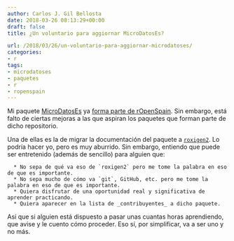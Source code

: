 ```yaml
---
author: Carlos J. Gil Bellosta
date: 2018-03-26 08:13:29+00:00
draft: false
title: ¿Un voluntario para aggiornar MicroDatosEs?

url: /2018/03/26/un-voluntario-para-aggiornar-microdatoses/
categories:
- r
tags:
- microdatoses
- paquetes
- r
- ropenspain
---
```


Mi paquete [MicroDatosEs](https://www.datanalytics.com/?s=microdatoses) ya [forma parte de rOpenSpain](https://github.com/rOpenSpain/MicroDatosEs). Sin embargo, está falto de ciertas mejoras a las que aspiran los paquetes que forman parte de dicho repositorio.

Una de ellas es la de migrar la documentación del paquete a [`roxigen2`](https://cran.r-project.org/web/packages/roxygen2/vignettes/roxygen2.html). Lo podría hacer yo, pero es muy aburrido. Sin embargo, entiendo que puede ser entretenido (además de sencillo) para alguien que:




	  * No sepa de qué va eso de `roxigen2` pero me tome la palabra en eso de que es importante.
	  * No sepa mucho de cómo va `git`, GitHub, etc. pero me tome la palabra en eso de que es importante.
	  * Quiera disfrutar de una oportunidad real y significativa de aprender practicando.
	  * Quiera aparecer en la lista de _contribuyentes_ a dicho paquete.


Así que si alguien está dispuesto a pasar unas cuantas horas aprendiendo, que avise y le cuento cómo proceder. Eso sí, por simplificar, va a ser uno y no más.
